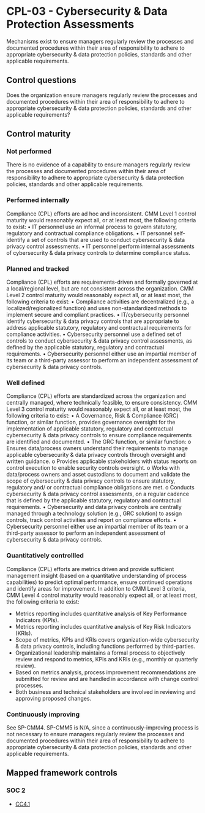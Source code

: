 # CPL-03 - Cybersecurity & Data Protection Assessments
Mechanisms exist to ensure managers regularly review the processes and documented procedures within their area of responsibility to adhere to appropriate cybersecurity & data protection policies, standards and other applicable requirements.
## Control questions
Does the organization ensure managers regularly review the processes and documented procedures within their area of responsibility to adhere to appropriate cybersecurity & data protection policies, standards and other applicable requirements?
## Control maturity
### Not performed
There is no evidence of a capability to ensure managers regularly review the processes and documented procedures within their area of responsibility to adhere to appropriate cybersecurity & data protection policies, standards and other applicable requirements.
### Performed internally
Compliance (CPL) efforts are ad hoc and inconsistent. CMM Level 1 control maturity would reasonably expect all, or at least most, the following criteria to exist:
•	IT personnel use an informal process to govern statutory, regulatory and contractual compliance obligations. 
•	IT personnel self-identify a set of controls that are used to conduct cybersecurity & data privacy control assessments. 
•	IT personnel perform internal assessments of cybersecurity & data privacy controls to determine compliance status.
### Planned and tracked
Compliance (CPL) efforts are requirements-driven and formally governed at a local/regional level, but are not consistent across the organization. CMM Level 2 control maturity would reasonably expect all, or at least most, the following criteria to exist:
•	Compliance activities are decentralized (e.g., a localized/regionalized function) and uses non-standardized methods to implement secure and compliant practices.
•	IT/cybersecurity personnel identify cybersecurity & data privacy controls that are appropriate to address applicable statutory, regulatory and contractual requirements for compliance activities.
•	Cybersecurity personnel use a defined set of controls to conduct cybersecurity & data privacy control assessments, as defined by the applicable statutory, regulatory and contractual requirements.
•	Cybersecurity personnel either use an impartial member of its team or a third-party assessor to perform an independent assessment of cybersecurity & data privacy controls.
### Well defined
Compliance (CPL) efforts are standardized across the organization and centrally managed, where technically feasible, to ensure consistency. CMM Level 3 control maturity would reasonably expect all, or at least most, the following criteria to exist:
•	A Governance, Risk & Compliance (GRC) function, or similar function, provides governance oversight for the implementation of applicable statutory, regulatory and contractual cybersecurity & data privacy controls to ensure compliance requirements are identified and documented.
•	The GRC function, or similar function:
o	Ensures data/process owners understand their requirements to manage applicable cybersecurity & data privacy controls through oversight and written guidance. 
o	Provides applicable stakeholders with status reports on control execution to enable security controls oversight.
o	Works with data/process owners and asset custodians to document and validate the scope of cybersecurity & data privacy controls to ensure statutory, regulatory and/ or contractual compliance obligations are met.
o	Conducts cybersecurity & data privacy control assessments, on a regular cadence that is defined by the applicable statutory, regulatory and contractual requirements.
•	Cybersecurity and data privacy controls are centrally managed through a technology solution (e.g., GRC solution) to assign controls, track control activities and report on compliance efforts.
•	Cybersecurity personnel either use an impartial member of its team or a third-party assessor to perform an independent assessment of cybersecurity & data privacy controls.
### Quantitatively controllled
Compliance (CPL) efforts are metrics driven and provide sufficient management insight (based on a quantitative understanding of process capabilities) to predict optimal performance, ensure continued operations and identify areas for improvement. In addition to CMM Level 3 criteria, CMM Level 4 control maturity would reasonably expect all, or at least most, the following criteria to exist:
- 	Metrics reporting includes quantitative analysis of Key Performance Indicators (KPIs).
- 	Metrics reporting includes quantitative analysis of Key Risk Indicators (KRIs).
- 	Scope of metrics, KPIs and KRIs covers organization-wide cybersecurity & data privacy controls, including functions performed by third-parties.
- 	Organizational leadership maintains a formal process to objectively review and respond to metrics, KPIs and KRIs (e.g., monthly or quarterly review).
- 	Based on metrics analysis, process improvement recommendations are submitted for review and are handled in accordance with change control processes.
- 	Both business and technical stakeholders are involved in reviewing and approving proposed changes.
### Continuously improving
See SP-CMM4. SP-CMM5 is N/A, since a continuously-improving process is not necessary to ensure managers regularly review the processes and documented procedures within their area of responsibility to adhere to appropriate cybersecurity & data protection policies, standards and other applicable requirements.
## Mapped framework controls
### SOC 2
- [CC4.1](../soc2/cc41.md)
